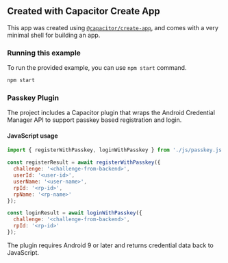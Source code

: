 ## Created with Capacitor Create App

This app was created using [`@capacitor/create-app`](https://github.com/ionic-team/create-capacitor-app),
and comes with a very minimal shell for building an app.

### Running this example

To run the provided example, you can use `npm start` command.

```bash
npm start
```

### Passkey Plugin

The project includes a Capacitor plugin that wraps the Android Credential Manager API to support passkey based registration and login.

#### JavaScript usage

```javascript
import { registerWithPasskey, loginWithPasskey } from './js/passkey.js';

const registerResult = await registerWithPasskey({
  challenge: '<challenge-from-backend>',
  userId: '<user-id>',
  userName: '<user-name>',
  rpId: '<rp-id>',
  rpName: '<rp-name>'
});

const loginResult = await loginWithPasskey({
  challenge: '<challenge-from-backend>',
  rpId: '<rp-id>'
});
```

The plugin requires Android 9 or later and returns credential data back to JavaScript.
